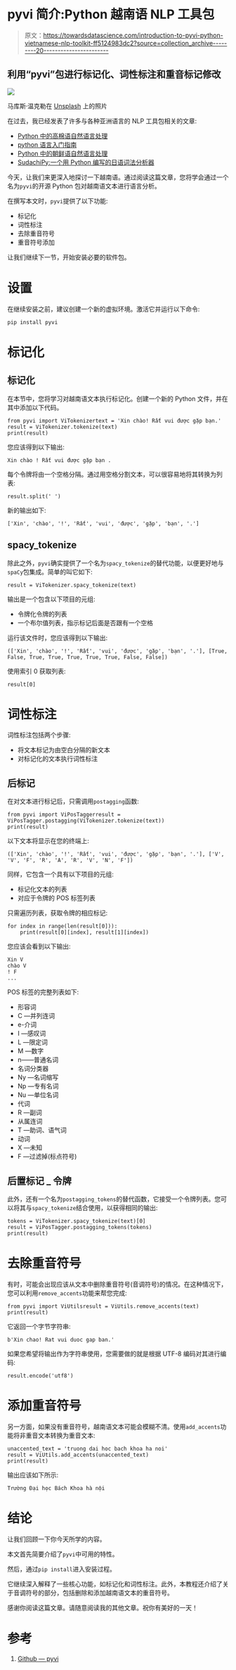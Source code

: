 # pyvi 简介:Python 越南语 NLP 工具包

> 原文：<https://towardsdatascience.com/introduction-to-pyvi-python-vietnamese-nlp-toolkit-ff5124983dc2?source=collection_archive---------20----------------------->

## 利用“pyvi”包进行标记化、词性标注和重音标记修改

![](img/866bd14aba123cbab9455f2941084ae1.png)

马库斯·温克勒在 [Unsplash](https://unsplash.com/s/photos/vietnamese?utm_source=unsplash&utm_medium=referral&utm_content=creditCopyText) 上的照片

在过去，我已经发表了许多与各种亚洲语言的 NLP 工具包相关的文章:

*   [Python 中的高棉语自然语言处理](/khmer-natural-language-processing-in-python-c770afb84784)
*   [python 语言入门指南](/beginners-guide-to-pythainlp-4df4d58c1fbe)
*   [Python 中的朝鲜语自然语言处理](/korean-natural-language-processing-in-python-cc3109cbbed8)
*   [SudachiPy:一个用 Python 编写的日语词法分析器](/sudachipy-a-japanese-morphological-analyzer-in-python-5f1f8fc0c807)

今天，让我们来更深入地探讨一下越南语。通过阅读这篇文章，您将学会通过一个名为`pyvi`的开源 Python 包对越南语文本进行语言分析。

在撰写本文时，`pyvi`提供了以下功能:

*   标记化
*   词性标注
*   去除重音符号
*   重音符号添加

让我们继续下一节，开始安装必要的软件包。

# 设置

在继续安装之前，建议创建一个新的虚拟环境。激活它并运行以下命令:

```
pip install pyvi
```

# 标记化

## 标记化

在本节中，您将学习对越南语文本执行标记化。创建一个新的 Python 文件，并在其中添加以下代码。

```
from pyvi import ViTokenizertext = 'Xin chào! Rất vui được gặp bạn.'
result = ViTokenizer.tokenize(text)
print(result)
```

您应该得到以下输出:

```
Xin chào ! Rất vui được gặp bạn .
```

每个令牌将由一个空格分隔。通过用空格分割文本，可以很容易地将其转换为列表:

```
result.split(' ')
```

新的输出如下:

```
['Xin', 'chào', '!', 'Rất', 'vui', 'được', 'gặp', 'bạn', '.']
```

## spacy_tokenize

除此之外，`pyvi`确实提供了一个名为`spacy_tokenize`的替代功能，以便更好地与`spaCy`包集成。简单的叫它如下:

```
result = ViTokenizer.spacy_tokenize(text)
```

输出是一个包含以下项目的元组:

*   令牌化令牌的列表
*   一个布尔值列表，指示标记后面是否跟有一个空格

运行该文件时，您应该得到以下输出:

```
(['Xin', 'chào', '!', 'Rất', 'vui', 'được', 'gặp', 'bạn', '.'], [True, False, True, True, True, True, True, False, False])
```

使用索引 0 获取列表:

```
result[0]
```

# 词性标注

词性标注包括两个步骤:

*   将文本标记为由空白分隔的新文本
*   对标记化的文本执行词性标注

## 后标记

在对文本进行标记后，只需调用`postagging`函数:

```
from pyvi import ViPosTaggerresult = ViPosTagger.postagging(ViTokenizer.tokenize(text))
print(result)
```

以下文本将显示在您的终端上:

```
(['Xin', 'chào', '!', 'Rất', 'vui', 'được', 'gặp', 'bạn', '.'], ['V', 'V', 'F', 'R', 'A', 'R', 'V', 'N', 'F'])
```

同样，它包含一个具有以下项目的元组:

*   标记化文本的列表
*   对应于令牌的 POS 标签列表

只需遍历列表，获取令牌的相应标记:

```
for index in range(len(result[0])):
    print(result[0][index], result[1][index])
```

您应该会看到以下输出:

```
Xin V
chào V
! F
...
```

POS 标签的完整列表如下:

*   形容词
*   C —并列连词
*   e-介词
*   I —感叹词
*   L —限定词
*   M —数字
*   n——普通名词
*   名词分类器
*   Ny —名词缩写
*   Np —专有名词
*   Nu —单位名词
*   代词
*   R —副词
*   从属连词
*   T —助词、语气词
*   动词
*   X —未知
*   F —过滤掉(标点符号)

## 后置标记 _ 令牌

此外，还有一个名为`postagging_tokens`的替代函数，它接受一个令牌列表。您可以将其与`spacy_tokenize`结合使用，以获得相同的输出:

```
tokens = ViTokenizer.spacy_tokenize(text)[0]
result = ViPosTagger.postagging_tokens(tokens)
print(result)
```

# 去除重音符号

有时，可能会出现应该从文本中删除重音符号(音调符号)的情况。在这种情况下，您可以利用`remove_accents`功能来帮您完成:

```
from pyvi import ViUtilsresult = ViUtils.remove_accents(text)
print(result)
```

它返回一个字节字符串:

```
b'Xin chao! Rat vui duoc gap ban.'
```

如果您希望将输出作为字符串使用，您需要做的就是根据 UTF-8 编码对其进行编码:

```
result.encode('utf8')
```

# 添加重音符号

另一方面，如果没有重音符号，越南语文本可能会模糊不清。使用`add_accents`功能将非重音文本转换为重音文本:

```
unaccented_text = 'truong dai hoc bach khoa ha noi'
result = ViUtils.add_accents(unaccented_text)
print(result)
```

输出应该如下所示:

```
Trường Đại học Bách Khoa hà nội
```

# 结论

让我们回顾一下你今天所学的内容。

本文首先简要介绍了`pyvi`中可用的特性。

然后，通过`pip install`进入安装过程。

它继续深入解释了一些核心功能，如标记化和词性标注。此外，本教程还介绍了关于音调符号的部分，包括删除和添加越南语文本的重音符号。

感谢你阅读这篇文章。请随意阅读我的其他文章。祝你有美好的一天！

# 参考

1.  [Github — pyvi](https://github.com/trungtv/pyvi)